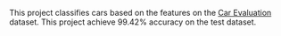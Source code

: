 This project classifies cars based on the features on the [Car Evaluation](https://archive.ics.uci.edu/ml/datasets/car+evaluation) dataset. This project achieve 99.42% accuracy on the test dataset.
